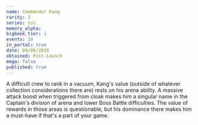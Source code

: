 ```yaml
---
name: Commander Kang
rarity: 3
series: tos
memory_alpha:
bigbook_tier: 1
events: 10
in_portal: true
date: 09/06/2016
obtained: Post-Launch
mega: false
published: true
---
```


A difficult crew to rank in a vacuum, Kang's value (outside of whatever collection considerations there are) rests on his arena ability. A massive attack boost when triggered from cloak makes him a singular name in the Captain's division of arena and lower Boss Battle difficulties. The value of rewards in those areas is questionable, but his dominance there makes him a must-have if that's a part of your game.
